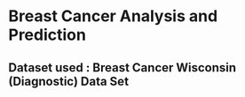 
# Breast Cancer Analysis and Prediction
## Dataset used : Breast Cancer Wisconsin (Diagnostic) Data Set
